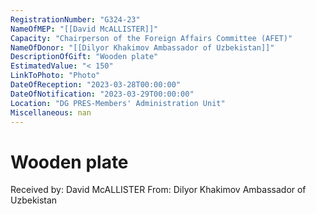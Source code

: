 ```yaml
---
RegistrationNumber: "G324-23"
NameOfMEP: "[[David McALLISTER]]"
Capacity: "Chairperson of the Foreign Affairs Committee (AFET)"
NameOfDonor: "[[Dilyor Khakimov Ambassador of Uzbekistan]]"
DescriptionOfGift: "Wooden plate"
EstimatedValue: "< 150"
LinkToPhoto: "Photo"
DateOfReception: "2023-03-28T00:00:00"
DateOfNotification: "2023-03-29T00:00:00"
Location: "DG PRES-Members' Administration Unit"
Miscellaneous: nan
---
```


# Wooden plate

Received by: David McALLISTER
From: Dilyor Khakimov Ambassador of Uzbekistan
